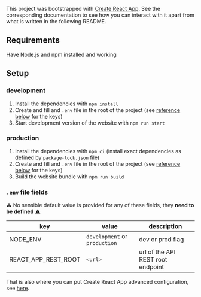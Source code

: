This project was bootstrapped with [Create React App](https://github.com/facebook/create-react-app). See the corresponding documentation to see how you can interact with it apart from what is written in the following README.

## Requirements

Have Node.js and npm installed and working

## Setup

### development

1. Install the dependencies with `npm install`
2. Create and fill and `.env` file in the root of the project (see [reference below](#.env-file-fields) for the keys)
3. Start development version of the website with `npm run start`

### production

1. Install the dependencies with `npm ci` (install exact dependencies as defined by `package-lock.json` file)
2. Create and fill and `.env` file in the root of the project (see [reference below](#.env-file-fields) for the keys)
3. Build the website bundle with `npm run build`

### `.env` file fields

⚠️ No sensible default value is provided for any of these fields, they **need to be defined** ⚠️

| key                 | value                         | description                       |
| ------------------- | ----------------------------- | --------------------------------- |
| NODE_ENV            | `development` or `production` | dev or prod flag                  |
| REACT_APP_REST_ROOT | `<url>`                       | url of the API REST root endpoint |

That is also where you can put Create React App advanced configuration, see
[here](https://create-react-app.dev/docs/advanced-configuration).
